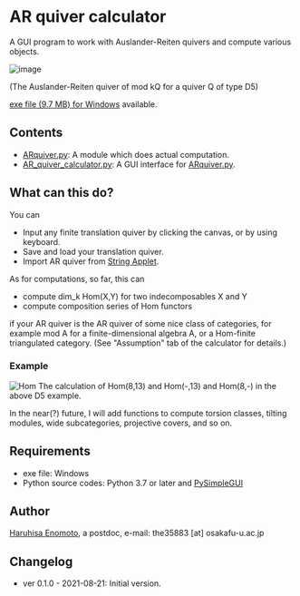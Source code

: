 # AR quiver calculator
A GUI program to work with Auslander-Reiten quivers and compute various objects.

![image](https://media.discordapp.net/attachments/524877289213788171/878482371068981299/unknown.png?width=975&height=631)

(The Auslander-Reiten quiver of mod kQ for a quiver Q of type D5)

[exe file (9.7 MB) for Windows](https://github.com/haruhisa-enomoto/ARquiver/releases/download/v0.1.0/AR_quiver_calculator.exe) available.

## Contents

- [ARquiver.py](ARquiver.py): A module which does actual computation.
- [AR_quiver_calculator.py](AR_quiver_calculator.py): A GUI interface for [ARquiver.py](ARquiver.py).

## What can this do?
You can
- Input any finite translation quiver by clicking the canvas, or by using keyboard.
- Save and load your translation quiver.
- Import AR quiver from [String Applet](https://www.math.uni-bielefeld.de/~jgeuenich/string-applet/).

As for computations, so far, this can

- compute dim_k Hom(X,Y) for two indecomposables X and Y
- compute composition series of Hom functors

if your AR quiver is the AR quiver of some nice class of categories,
for example mod A for a finite-dimensional algebra A, or a Hom-finite triangulated category.
(See "Assumption" tab of the calculator for details.)


### Example
![Hom](https://media.discordapp.net/attachments/524877289213788171/878488400628432937/unknown.png)
The calculation of Hom(8,13) and Hom(-,13) and Hom(8,-) in the above D5 example.


In the near(?) future, I will add functions to compute torsion classes, tilting modules, wide subcategories, projective covers, and so on.

## Requirements

- exe file: Windows
- Python source codes: Python 3.7 or later and [PySimpleGUI](https://pysimplegui.readthedocs.io/en/latest/)

## Author

[Haruhisa Enomoto](http://haruhisa-enomoto.github.io/), a postdoc, e-mail: the35883 [at] osakafu-u.ac.jp

## Changelog
- ver 0.1.0 - 2021-08-21: Initial version.
